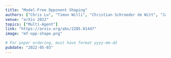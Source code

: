 ```yaml
---
title: "Model-Free Opponent Shaping"
authors: ["Chris Lu", "Timon Willi", "Christian Schroeder de Witt", "Jakob Foerster"]
venue: "arXiv 2022"
topics: ["Multi-Agent"]
link: "https://arxiv.org/abs/2205.01447"
image: "mf-opp-shape.png"

# For paper ordering, must have format yyyy-mm-dd
pubdate: "2022-05-03"
---
```


